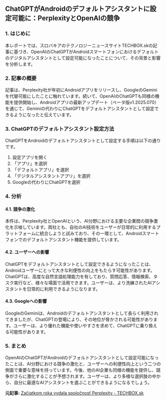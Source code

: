 ## ChatGPTがAndroidのデフォルトアシスタントに設定可能に：PerplexityとOpenAIの競争

### 1. はじめに

本レポートでは、スロバキアのテクノロジーニュースサイトTECHBOX.skの記事に基づき、OpenAIのChatGPTがAndroidスマートフォンにおけるデフォルトのデジタルアシスタントとして設定可能になったことについて、その背景と影響を分析します。

### 2. 記事の概要

記事は、Perplexity社が年初にAndroidアプリをリリースし、GoogleのGeminiを代替可能にしたことに触れています。続いて、OpenAIのChatGPTも同様の機能を提供開始し、Androidアプリの最新アップデート（ベータ版v1.2025.070）を通じて、Geminiの代わりにChatGPTをデフォルトアシスタントとして設定できるようになったと伝えています。

### 3. ChatGPTのデフォルトアシスタント設定方法

ChatGPTをAndroidのデフォルトアシスタントとして設定する手順は以下の通りです。

1. 設定アプリを開く
2. 「アプリ」を選択
3. 「デフォルトアプリ」を選択
4. 「デジタルアシスタントアプリ」を選択
5. Googleの代わりにChatGPTを選択

### 4. 分析

#### 4.1. 競争の激化

本件は、Perplexity社とOpenAIという、AI分野における主要な企業間の競争激化を示唆しています。両社とも、自社のAI技術をユーザーが日常的に利用するプラットフォームに統合しようと試みており、その一環として、Androidスマートフォンでのデフォルトアシスタント機能を提供しています。

#### 4.2. ユーザーへの影響

ChatGPTをデフォルトアシスタントとして設定できるようになったことは、Androidユーザーにとって大きな利便性の向上をもたらす可能性があります。ChatGPTは、高度な自然言語処理能力を有しており、質問応答、情報検索、タスク実行など、様々な場面で活用できます。ユーザーは、より洗練されたAIアシスタントを日常的に利用できるようになります。

#### 4.3. Googleへの影響

GoogleのGeminiは、Androidのデフォルトアシスタントとして長らく利用されてきましたが、ChatGPTの登場により、その地位が脅かされる可能性があります。ユーザーは、より優れた機能や使いやすさを求めて、ChatGPTに乗り換える可能性があります。

### 5. まとめ

OpenAIのChatGPTがAndroidのデフォルトアシスタントとして設定可能になったことは、AI分野における競争の激化と、ユーザーへの利便性向上という二つの側面で重要な意味を持っています。今後、他のAI企業も同様の機能を提供し、競争がさらに激化することが予想されます。ユーザーは、より多様な選択肢の中から、自分に最適なAIアシスタントを選ぶことができるようになるでしょう。


**元記事:** [Začiatkom roka vydala spoločnosť Perplexity - TECHBOX.sk](https://www.techbox.sk/rychle-spravy/zaciatkom-roka-vydala-spolocnost-perplexity)